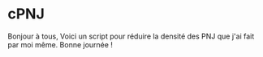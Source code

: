# cPNJ
Bonjour à tous, Voici un script pour réduire la densité des PNJ que j'ai fait par moi même. Bonne journée !
